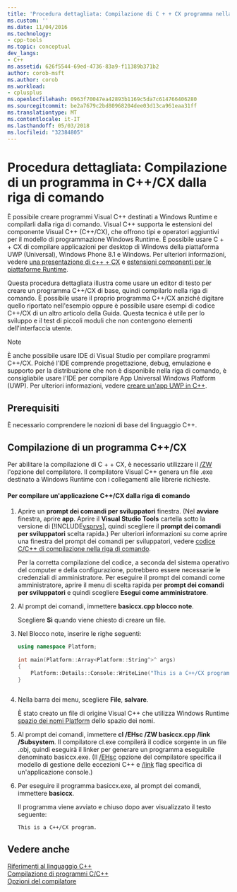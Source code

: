 ```yaml
---
title: 'Procedura dettagliata: Compilazione di C + + CX programma nella riga di comando | Documenti Microsoft'
ms.custom: ''
ms.date: 11/04/2016
ms.technology:
- cpp-tools
ms.topic: conceptual
dev_langs:
- C++
ms.assetid: 626f5544-69ed-4736-83a9-f11389b371b2
author: corob-msft
ms.author: corob
ms.workload:
- cplusplus
ms.openlocfilehash: 0963f70047ea42893b1169c5da7c614766406280
ms.sourcegitcommit: be2a7679c2bd80968204dee03d13ca961eaa31ff
ms.translationtype: MT
ms.contentlocale: it-IT
ms.lasthandoff: 05/03/2018
ms.locfileid: "32384805"
---
```

# <a name="walkthrough-compiling-a-ccx-program-on-the-command-line"></a>Procedura dettagliata: Compilazione di un programma in C++/CX dalla riga di comando
È possibile creare programmi Visual C++ destinati a Windows Runtime e compilarli dalla riga di comando. Visual C++ supporta le estensioni del componente Visual C++ (C++/CX), che offrono tipi e operatori aggiuntivi per il modello di programmazione Windows Runtime. È possibile usare C + + CX di compilare applicazioni per desktop di Windows della piattaforma UWP (Universal), Windows Phone 8.1 e Windows. Per ulteriori informazioni, vedere [una presentazione di c++ + CX](http://msdn.microsoft.com/magazine/dn166929.aspx) e [estensioni componenti per le piattaforme Runtime](../windows/component-extensions-for-runtime-platforms.md).  
  
 Questa procedura dettagliata illustra come usare un editor di testo per creare un programma C++/CX di base, quindi compilarlo nella riga di comando. È possibile usare il proprio programma C++/CX anziché digitare quello riportato nell'esempio oppure è possibile usare esempi di codice C++/CX di un altro articolo della Guida. Questa tecnica è utile per lo sviluppo e il test di piccoli moduli che non contengono elementi dell'interfaccia utente.  
  
> [!NOTE]
>  È anche possibile usare IDE di Visual Studio per compilare programmi C++/CX. Poiché l'IDE comprende progettazione, debug, emulazione e supporto per la distribuzione che non è disponibile nella riga di comando, è consigliabile usare l'IDE per compilare App Universal Windows Platform (UWP). Per ulteriori informazioni, vedere [creare un'app UWP in C++](/windows/uwp/get-started/create-a-basic-windows-10-app-in-cpp).  
  
## <a name="prerequisites"></a>Prerequisiti  
 È necessario comprendere le nozioni di base del linguaggio C++.  
  
## <a name="compiling-a-ccx-program"></a>Compilazione di un programma C++/CX  
 Per abilitare la compilazione di C + + CX, è necessario utilizzare il [/ZW](../build/reference/zw-windows-runtime-compilation.md) l'opzione del compilatore. Il compilatore Visual C++ genera un file .exe destinato a Windows Runtime con i collegamenti alle librerie richieste.  
  
#### <a name="to-compile-a-ccx-application-on-the-command-line"></a>Per compilare un'applicazione C++/CX dalla riga di comando  
  
1.  Aprire un **prompt dei comandi per sviluppatori** finestra. (Nel **avviare** finestra, aprire **app**. Aprire il **Visual Studio Tools** cartella sotto la versione di [!INCLUDE[vsprvs](../assembler/masm/includes/vsprvs_md.md)], quindi scegliere il **prompt dei comandi per sviluppatori** scelta rapida.) Per ulteriori informazioni su come aprire una finestra del prompt dei comandi per sviluppatori, vedere [codice C/C++ di compilazione nella riga di comando](../build/building-on-the-command-line.md).  
  
     Per la corretta compilazione del codice, a seconda del sistema operativo del computer e della configurazione, potrebbero essere necessarie le credenziali di amministratore. Per eseguire il prompt dei comandi come amministratore, aprire il menu di scelta rapida per **prompt dei comandi per sviluppatori** e quindi scegliere **Esegui come amministratore**.  
  
2.  Al prompt dei comandi, immettere **basiccx.cpp blocco note**.  
  
     Scegliere **Sì** quando viene chiesto di creare un file.  
  
3.  Nel Blocco note, inserire le righe seguenti:  
  
    ```cpp  
    using namespace Platform;  
  
    int main(Platform::Array<Platform::String^>^ args)  
    {  
        Platform::Details::Console::WriteLine("This is a C++/CX program.");  
    }  
  
    ```  
  
4.  Nella barra dei menu, scegliere **File**, **salvare**.  
  
     È stato creato un file di origine Visual C++ che utilizza Windows Runtime [spazio dei nomi Platform](../cppcx/platform-namespace-c-cx.md) dello spazio dei nomi.  
  
5.  Al prompt dei comandi, immettere **cl /EHsc /ZW basiccx.cpp /link /Subsystem**. Il compilatore cl.exe compilerà il codice sorgente in un file .obj, quindi eseguirà il linker per generare un programma eseguibile denominato basiccx.exe. (Il [/EHsc](../build/reference/eh-exception-handling-model.md) opzione del compilatore specifica il modello di gestione delle eccezioni C++ e [/link](../build/reference/link-pass-options-to-linker.md) flag specifica di un'applicazione console.)  
  
6.  Per eseguire il programma basiccx.exe, al prompt dei comandi, immettere **basiccx**.  
  
     Il programma viene avviato e chiuso dopo aver visualizzato il testo seguente:  
  
    ```Output  
    This is a C++/CX program.  
    ```  
  
## <a name="see-also"></a>Vedere anche  
 [Riferimenti al linguaggio C++](../cpp/cpp-language-reference.md)   
 [Compilazione di programmi C/C++](../build/building-c-cpp-programs.md)   
 [Opzioni del compilatore](../build/reference/compiler-options.md)